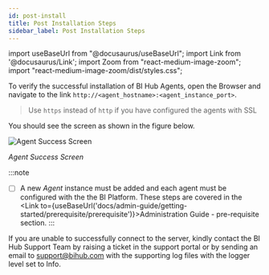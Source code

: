 ```yaml
---
id: post-install
title: Post Installation Steps
sidebar_label: Post Installation Steps
---
```

import useBaseUrl from "@docusaurus/useBaseUrl";
import Link from '@docusaurus/Link';
import Zoom from "react-medium-image-zoom";
import "react-medium-image-zoom/dist/styles.css";

To verify the successful installation of BI Hub Agents, open the Browser and navigate to the link `http://<agent_hostname>:<agent_instance_port>`.

> Use `https` instead of `http` if you have configured the agents with SSL

You should see the screen as shown in the figure below.

<div style={{textAlign: 'center'}}>
  <Zoom>
<img alt="Agent Success Screen" src={useBaseUrl('/doc-images/post-config/agent-success.jpg')}/>
  </Zoom>
</div>

*Agent Success Screen*

:::note
- [ ] A new *Agent* instance must be added and each agent must be configured with the the BI Platform. These steps are covered in the <Link to={useBaseUrl('docs/admin-guide/getting-started/prerequisite/prerequisite')}>Administration Guide - pre-requisite</Link> section.
:::

If you are unable to successfully connect to the server, kindly contact the BI Hub Support Team by raising a ticket in the support portal or by sending an email to support@bihub.com with the supporting log files with the logger level set to Info.
